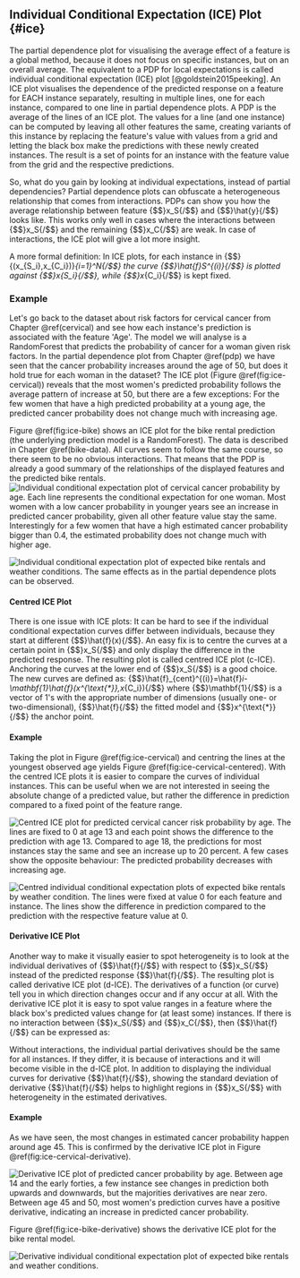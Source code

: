 

## Individual Conditional Expectation (ICE) Plot {#ice}

The partial dependence plot for visualising the average effect of a feature is a global method, because it does not focus on specific instances, but on an overall average.
The equivalent to a PDP for local expectations is called individual conditional expectation (ICE) plot [@goldstein2015peeking].
An ICE plot visualises the dependence of the predicted response on a feature for EACH instance separately, resulting in multiple lines, one for each instance, compared to one line in partial dependence plots.
A PDP is the average of the lines of an ICE plot.
The values for a line (and one instance) can be computed by leaving all other features the same, creating variants of this instance by replacing the feature's value with values from a grid and letting the black box make the predictions with these newly created instances.
The result is a set of points for an instance with the feature value from the grid and the respective predictions.

So, what do you gain by looking at individual expectations, instead of partial dependencies?
Partial dependence plots can obfuscate a heterogeneous relationship that comes from interactions.
PDPs can show you how the average relationship between feature {$$}x_S{/$$} and {$$}\hat{y}{/$$} looks like.
This works only well in cases where the interactions between {$$}x_S{/$$} and the remaining {$$}x_C{/$$} are weak.
In case of interactions, the ICE plot will give a lot more insight.

A more formal definition:
In ICE plots, for each instance in {$$}\{(x_{S_i},x_{C_i})\}_{i=1}^N{/$$} the curve {$$}\hat{f}_S^{(i)}{/$$} is plotted against {$$}x_{S_i}{/$$}, while {$$}x_{C_i}{/$$} is kept fixed.

### Example
Let's go back to the dataset about risk factors for cervical cancer from Chapter \@ref(cervical) and see how each instance's prediction is associated with the feature 'Age'.
The model we will analyse is a RandomForest that predicts the probability of cancer for a woman given risk factors.
In the partial dependence plot from Chapter \@ref(pdp) we have seen that the cancer probability increases around the age of 50, but does it hold true for each woman in the dataset?
The ICE plot (Figure \@ref(fig:ice-cervical)) reveals that the most women's predicted probability follows the average pattern of increase at 50, but there are a few exceptions:
For the few women that have a high predicted probability at a young age, the predicted cancer probability does not change much with increasing age.

Figure \@ref(fig:ice-bike) shows an ICE plot for the bike rental prediction (the underlying prediction model is a RandomForest).
The data is described in Chapter \@ref(bike-data).
All curves seem to follow the same course, so there seem to be no obvious interactions.
That means that the PDP is already a good summary of the relationships of the displayed features and the predicted bike rentals.
![Individual conditional expectation plot of cervical cancer probability by age. Each line represents the conditional expectation for one woman. Most women with a low cancer probability in younger years see an increase in predicted cancer probability, given all other feature value stay the same. Interestingly for a few women that have a high estimated cancer probability bigger than 0.4, the estimated probability does not change much with higher age.](images/ice-cervical-1.png)

![Individual conditional expectation plot of expected bike rentals and weather conditions. The same effects as in the partial dependence plots can be observed.](images/ice-bike-1.png)

#### Centred ICE Plot
There is one issue with ICE plots:
It can be hard to see if the individual conditional expectation curves differ between individuals, because they start at different {$$}\hat{f}(x){/$$}.
An easy fix is to centre the curves at a certain point in {$$}x_S{/$$} and only display the difference in the predicted response.
The resulting plot is called centred ICE plot (c-ICE).
Anchoring the curves at the lower end of {$$}x_S{/$$} is a good choice.
The new curves are defined as:
{$$}\hat{f}_{cent}^{(i)}=\hat{f}_i-\mathbf{1}\hat{f}(x^{\text{*}},x_{C_i}){/$$}
where {$$}\mathbf{1}{/$$} is a vector of 1's with the appropriate number of dimensions (usually one- or two-dimensional), {$$}\hat{f}{/$$} the fitted model and {$$}x^{\text{*}}{/$$} the anchor point.

#### Example
Taking the plot in Figure \@ref(fig:ice-cervical) and centring the lines at the youngest observed age yields Figure \@ref(fig:ice-cervical-centered).
With the centred ICE plots it is easier to compare the curves of individual instances.
This can be useful when we are not interested in seeing the absolute change of a predicted value, but rather the difference in prediction compared to a fixed point of the feature range.

![Centred ICE plot for predicted cervical cancer risk probability by age. The lines are fixed to 0 at age 13 and each point shows the difference to the prediction with age 13. Compared to age 18, the predictions for most instances stay the same and see an increase up to 20 percent. A few cases show the opposite behaviour: The predicted probability decreases with increasing age.](images/ice-cervical-centered-1.png)

![Centred individual conditional expectation plots of expected bike rentals by weather condition. The lines were fixed at value 0 for each feature and instance. The lines show the difference in prediction compared to the prediction with the respective feature value at 0.](images/ice-bike-centered-1.png)

#### Derivative ICE Plot
Another way to make it visually easier to spot heterogeneity is to look at the individual derivatives of {$$}\hat{f}{/$$} with respect to {$$}x_S{/$$} instead of the predicted response {$$}\hat{f}{/$$}.
The resulting plot is called derivative ICE plot (d-ICE).
The derivatives of a function (or curve) tell you in which direction changes occur and if any occur at all.
With the derivative ICE plot it is easy to spot value ranges in a feature where the black box's predicted values change for (at least some) instances.
If there is no interaction between {$$}x_S{/$$} and {$$}x_C{/$$}, then {$$}\hat{f}{/$$} can be expressed as:



Without interactions, the individual partial derivatives should be the same for all instances.
If they differ, it is because of interactions and it will become visible in the d-ICE plot.
In addition to displaying the individual curves for derivative {$$}\hat{f}{/$$}, showing the standard deviation of derivative {$$}\hat{f}{/$$} helps to highlight regions in {$$}x_S{/$$} with heterogeneity in the estimated derivatives.

#### Example
As we have seen, the most changes in estimated cancer probability happen around age 45.
This is confirmed by the derivative ICE plot in Figure \@ref(fig:ice-cervical-derivative).

![Derivative ICE plot of predicted cancer probability by age. Between age 14 and the early forties, a few instance see changes in prediction both upwards and downwards, but the majorities derivatives are near zero. Between age 45 and 50, most women's prediction curves have a positive derivative, indicating an increase in predicted cancer probability.](images/ice-cervical-derivative-1.png)

Figure \@ref(fig:ice-bike-derivative) shows the derivative ICE plot for the bike rental model.

![Derivative individual conditional expectation plot of expected bike rentals and weather conditions.](images/ice-bike-derivative-1.png)
